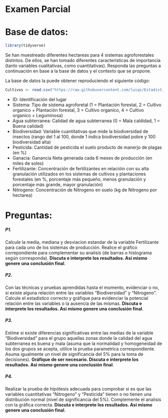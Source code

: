 Examen Parcial
================

# Base de datos:

``` r
library(tidyverse)
```

Se han muestreado diferentes hectareas para 4 sistemas agroforestales
distintos. De ellos, se han tomado diferentes características de
importancia (tanto variables cualitativas, como cuantitativas). Responda
las preguntas a continuación en base a la base de datos y el contexto
que se propone.

La base de datos la puede obtener reproduciendo el siguiente código:

``` r
Cultivos <- read.csv("https://raw.githubusercontent.com/luiqs/Estadistica-Aplicada/main/PDB/Cultivos.csv")
```

-   ID: Identificación del lugar
-   Sistema: Tipo de sistema agroforetal (1 = Plantación forestal, 2 =
    Cultivo organico + Plantación forestal, 3 = Cultivo organico, 4 =
    Cultivo organico + Leguminosa)
-   Agua subterranea: Calidad de agua subterranea (0 = Mala caldidad, 1
    = Buena calidad)
-   Biodiversidad: Variable cuantitativas que mide la biodiversidad de
    insectos (rango del 1 al 100, donde 1 indica biodiversidad pobre y
    100 biodiversidad alta)
-   Pesticida: Cantidad de pesticida el suelo producto de manerjo de
    plagas (en %)
-   Ganacia: Ganancia Neta generada cada 6 meses de producción (en miles
    de soles)
-   Fertilizante: Concentración de fertilizantes en relacióin con su
    alta granulación utilizados en los sistemas de cultivos y
    plantaciones forestales (en %, porcentaje más pequeño, menos
    granulación y porcentaje más grande, mayor granulación)
-   Nitrogeno: Concentración de Nitrogeno en suelo (kg de Nitrogeno por
    hectarea)

# Preguntas:

##### P1.

Calcule la media, mediana y desviacion estandar de la variable
Fertilizante para cada uno de los sistemas de producción. Realice el
gráfico correpondiente para complementar su analisis (de barras o
histograma según corresponda). **Discuta e interprete los resultados.
Asi mismo genere una conclusión final**.

##### P2.

Con las técnicas y pruebas aprendidas hasta el momento, evidenciar o no,
si existe alguna relación entre las variables “Biodiversidad” y
“Nitrogeno”. Calcule el estadístico correcto y gráfique para evidenciar
la potencial relación entre las variables o la ausencia de las mismas.
**Discuta e interprete los resultados. Asi mismo genere una conclusión
final**.

##### P3.

Estime si existe diferencias significativas entre las medias de la
variable “Biodiversidad” para el grupo aquellas zonas donde la calidad
del agua subterranea es buena y mala (asuma que la normalidad y
homogeneidad de los dos grupos se acepta, utilice la prueba parametrica
correspondiente. Asuma igualmente un nivel de significancia del 5% para
la toma de decisiones). **Gráfique de ser necesario. Discuta e
interprete los resultados. Asi mismo genere una conclusión final**.

##### P4.

Realizar la prueba de hipótesis adecuada para comprobar si es que las
variables cuantitativas “Nitrogeno” y “Pesticida” tienen o no tienen una
distribución normal (nivel de significancia del 5%). Complemente el
analisis con la gráfica correcta. **Discuta e interprete los resultados.
Asi mismo genere una conclusión final**.
